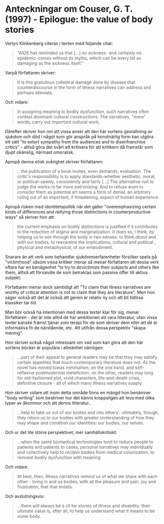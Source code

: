 # Anteckningar om Couser, G. T. (1997) - Epilogue: the value of body stories

Verlyn Klinkenberg citeras i texten med foljande citat:

> "AIDS has reminded us that [...] no sickness- and certainly no epidemic-comes without its myths, which can be every bit as damaging as the sickness itself."

Varpå författaren skriver:

> It is this gratuitous colleteral damage done by disease that counterdiscourse in the form of illness narratives can address and perhaps alleviate.

Och vidare:

> In assigning meaning to bodily dysfunction, such narratives often contest dominant cultural constructions. The narratives, "mere" words, carry out important cultural work.

Därefter skriver hon om att vissa anser att den här sortens gestaltning av sjukdom och död i något som gör anspråk på konstnärlig form kan utgöra ett sätt "to extort sympathy from the audiences and to disenfranchise critics" - alltså göra det svårt att kritisera för att kritikern då framstår som djupt okänslig, närmast omoralisk.

Apropå denna etisk svårighet skriver författaren: 

> ...the publication of a book invites, even demands, evaluation. The critic's responsibility is to apply standards-whether aesthetic, moral, or political-openly, consistently and fairly [...] The alternative-not to judge the works-is far more patronizing. And to refuse even to consider them as potential art seems a form of denial, an arbitrary ruling out of an important, if threatening, aspect of human experience.

Apropå risken med identitetspolitik när det gäller "overemphasizing certain kinds of differences and reifying those distinctions in counterproductive ways" så skriver hon att:

> the current emphasis on bodily distinctions is justified if it contributes to the reduction of stigma and marginalization. It does so, I think, by helping us to see through the body in two senses: to think *about* and *with* our bodies, to reexamine the implications, cultural and political , physical and metaphysical, of our embodiment.

Snarare än att verk som behandlar sjukdomserfarenheter försöker spela på "victimhood" såsom vissa kritiker menar så menar författaren att dessa verk oftare har en benägenhet "to try to *de*victimize their subjects and others like them, alltså att förvandle de som betraktas som passiva offer till aktiva subjekt.

Författaren menar dock samtidigt att "To claim that illness narratives are worthy of critical attention is not to claim that they are literature". Men hon säger också att det är också att genen är relativ ny och att bli tidlösa klassiker tar tid. 

Man bör också ha intentionen med dessa texter klar för sig, menar författaren - det är inte alltid de har ambitionen att vara litteratur, utan vissa texter kanske främst tjänar som terapi för de som skriver dem eller att de är informativa fö de närstående, etc. Att utifrån dessa perspektiv "skapa mening".

Hon skriver också något intressant om vad som kan göra att den här sortens böcker är populära i allmänhet nämligen:

> ...part of their appeal to general readers may be that they may satisfy certain appetites that much contemporary literature does not. As the novel has moved towas minimalism, on the one hand, and self-reflexive postmodernist metafiction, on the other, readers may long for old-fashioned plot, vivid characters, life-and-death crisis, definitive closure - all of which many illness narratives supply.

Hon skriver vidare att inom detta område finns en mängd hon benämner "body writing" som beskriver hur det känns kroppsligen att leva med olika typer av åkommor och att denna litteratur..

> ...help to take us out of our bodies and into others'; ultimately, though, they return us to our bodies with greater understanding of how they may shape and condition our identities: our bodies, our selves.

Och ur det lite större perspektivet, mer samhällskritiskt:

> ...when the same biomedical technologies tend to reduce people to patients and patients to cases, personal narratives may individually and collectively help to reclaim bodies from medical colonization, to reinvest bodily dysfunction with meaning.

Och vidare:

> At best, then, illness narratives remind us of what we share with each other - living in and as bodies, with all the pleasure and pain, joy and frustration, that that entails.

Och avslutningsvis:

> ...there will always be a cll for stories of illness and disability; their ultimate value is, after all, to help us understand what it means to be some body.
   

